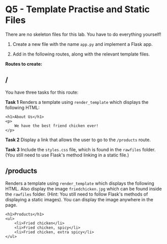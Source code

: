 # Q5 - Template Practise and Static Files

There are no skeleton files for this lab. You have to do everything yourself!

1. Create a new file with the name `app.py` and implement a Flask app.

2. Add in the following routes, along with the relevant template files.

**Routes to create:**
## /
You have three tasks for this route:

**Task 1**
Renders a template using `render_template` which displays the following HTML:

```
<h1>About Us</h1>
<p>
    We have the best friend chicken ever!
</p>
```
**Task 2**
Display a link that allows the user to go to the `/products` route.

**Task 3**
Include the `styles.css` file, which is found in the `rawfiles` folder. (You still need to use Flask's method linking in a static file.)


## /products
Renders a template using `render_template` which displays the following HTML. Also display the image `friedchicken.jpg` which can be found inside the `rawfiles` folder.
(Hint: You still need to follow Flask's methods of displaying a static images). You can display the image anywhere in the page.

```
<h1>Products</h1>
<ul>
    <li>Fried chicken</li>
    <li>Fried chicken, spicy</li>
    <li>Fried chicken, extra spicy</li>
</ul>
```